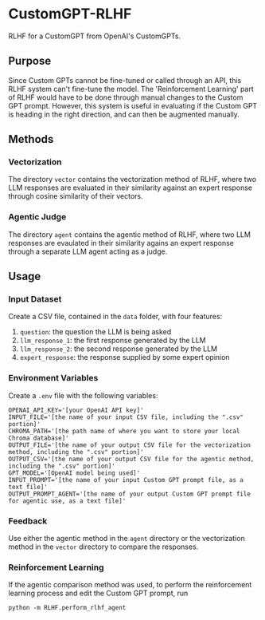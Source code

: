 # CustomGPT-RLHF
RLHF for a CustomGPT from OpenAI's CustomGPTs. 

## Purpose
Since Custom GPTs cannot be fine-tuned or called through an API, this RLHF system can't fine-tune the model. The 'Reinforcement Learning' part of RLHF would have to be done through manual changes to the Custom GPT prompt. However, this system is useful in evaluating if the Custom GPT is heading in the right direction, and can then be augmented manually. 

## Methods

### Vectorization
The directory ```vector``` contains the vectorization method of RLHF, where two LLM responses are evaluated in their similarity against an expert response through cosine similarity of their vectors. 

### Agentic Judge
The directory ```agent``` contains the agentic method of RLHF, where two LLM responses are evaulated in their similarity agains an expert response through a separate LLM agent acting as a judge. 

## Usage

### Input Dataset
Create a CSV file, contained in the ```data``` folder, with four features: 
1. ```question```: the question the LLM is being asked
2. ```llm_response_1```: the first response generated by the LLM
3. ```llm_response_2```: the second response generated by the LLM
4. ```expert_response```: the response supplied by some expert opinion

### Environment Variables
Create a ```.env``` file with the following variables:
```
OPENAI_API_KEY='[your OpenAI API key]'
INPUT_FILE='[the name of your input CSV file, including the ".csv" portion]'
CHROMA_PATH='[the path name of where you want to store your local Chroma database]'
OUTPUT_FILE='[the name of your output CSV file for the vectorization method, including the ".csv" portion]'
OUTPUT_CSV='[the name of your output CSV file for the agentic method, including the ".csv" portion]'
GPT_MODEL='[OpenAI model being used]'
INPUT_PROMPT='[the name of your input Custom GPT prompt file, as a text file]'
OUTPUT_PROMPT_AGENT='[the name of your output Custom GPT prompt file for agentic use, as a text file]'
```

### Feedback
Use either the agentic method in the ```agent``` directory or the vectorization method in the ```vector``` directory to compare the responses. 

### Reinforcement Learning
If the agentic comparison method was used, to perform the reinforcement learning process and edit the Custom GPT prompt, run
```
python -m RLHF.perform_rlhf_agent
```
